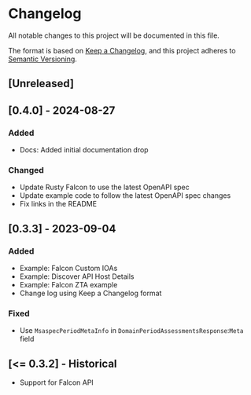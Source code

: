 # Changelog

All notable changes to this project will be documented in this file.

The format is based on [Keep a Changelog](https://keepachangelog.com/en/1.1.0/),
and this project adheres to [Semantic Versioning](https://semver.org/spec/v2.0.0.html).

## [Unreleased]

## [0.4.0] - 2024-08-27

### Added

- Docs: Added initial documentation drop

### Changed

- Update Rusty Falcon to use the latest OpenAPI spec
- Update example code to follow the latest OpenAPI spec changes
- Fix links in the README

## [0.3.3] - 2023-09-04

### Added

- Example: Falcon Custom IOAs
- Example: Discover API Host Details
- Example: Falcon ZTA example
- Change log using Keep a Changelog format

### Fixed

- Use `MsaspecPeriodMetaInfo` in `DomainPeriodAssessmentsResponse`:`Meta` field

## [<= 0.3.2] - Historical

- Support for Falcon API
